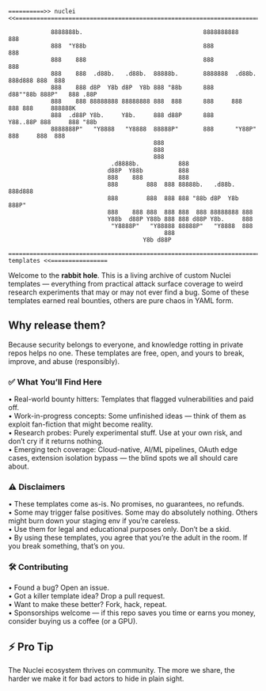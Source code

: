 ```
==========>> nuclei <<===================================================================================

            8888888b.                                  8888888888               888           
            888  "Y88b                                 888                      888           
            888    888                                 888                      888           
            888    888  .d88b.   .d88b.  88888b.       8888888  .d88b.  888d888 888  888      
            888    888 d8P  Y8b d8P  Y8b 888 "88b      888     d88""88b 888P"   888 .88P      
            888    888 88888888 88888888 888  888      888     888  888 888     888888K       
            888  .d88P Y8b.     Y8b.     888 d88P      888     Y88..88P 888     888 "88b      
            8888888P"   "Y8888   "Y8888  88888P"       888      "Y88P"  888     888  888      
                                         888                                                  
                                         888                                                  
                                         888                                                  
                             .d8888b.           888                                           
                            d88P  Y88b          888                                           
                            888    888          888                                           
                            888        888  888 88888b.   .d88b.  888d888                     
                            888        888  888 888 "88b d8P  Y8b 888P"                       
                            888    888 888  888 888  888 88888888 888                         
                            Y88b  d88P Y88b 888 888 d88P Y8b.     888                         
                             "Y8888P"   "Y88888 88888P"   "Y8888  888                         
                                            888                                               
                                      Y8b d88P               

==========================================================================>> templates <<================
```
Welcome to the **rabbit hole**. This is a living archive of custom Nuclei templates — everything from practical attack surface coverage to weird research experiments that may or may not ever find a bug. Some of these templates earned real bounties, others are pure chaos in YAML form.  

## Why release them?  
Because security belongs to everyone, and knowledge rotting in private repos helps no one. These templates are free, open, and yours to break, improve, and abuse (responsibly).

### ✅ What You’ll Find Here  
 • Real-world bounty hitters: Templates that flagged vulnerabilities and paid off.  
 • Work-in-progress concepts: Some unfinished ideas — think of them as exploit fan-fiction that might become reality.  
 • Research probes: Purely experimental stuff. Use at your own risk, and don’t cry if it returns nothing.  
 • Emerging tech coverage: Cloud-native, AI/ML pipelines, OAuth edge cases, extension isolation bypass — the blind spots we all should care about.  

### ⚠️ Disclaimers  
 • These templates come as-is. No promises, no guarantees, no refunds.  
 • Some may trigger false positives. Some may do absolutely nothing. Others might burn down your staging env if you’re careless.  
 • Use them for legal and educational purposes only. Don’t be a skid.  
 • By using these templates, you agree that you’re the adult in the room. If you break something, that’s on you.  

### 🛠 Contributing  
 • Found a bug? Open an issue.  
 • Got a killer template idea? Drop a pull request.  
 • Want to make these better? Fork, hack, repeat.  
 • Sponsorships welcome — if this repo saves you time or earns you money, consider buying us a coffee (or a GPU).  

## ⚡ Pro Tip  
The Nuclei ecosystem thrives on community. The more we share, the harder we make it for bad actors to hide in plain sight.
